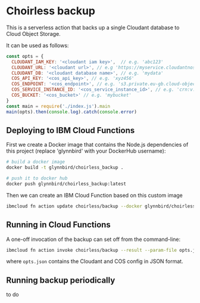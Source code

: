 # Choirless backup

This is a serverless action that backs up a single Cloudant database to Cloud Object Storage.

It can be used as follows:

```js
const opts = {
  CLOUDANT_IAM_KEY: '<cloudant iam key>',  // e.g. 'abc123'
  CLOUDANT_URL: '<cloudant url>', // e.g 'https://myservice.cloudantnosqldb.appdomain.cloud'
  CLOUDANT_DB: '<cloudant database name>', // e.g. 'mydata'
  COS_API_KEY: '<cos_api_key>', // e.g. 'xyz456'
  COS_ENDPOINT: '<cos_endpoint>', // e.g. 's3.private.eu-gb.cloud-object-storage.appdomain.cloud',
  COS_SERVICE_INSTANCE_ID: '<cos_service_instance_id>', // e.g. 'crn:v:w:x:y:z::'
  COS_BUCKET: '<cos_bucket>' // e.g. 'mybucket'
}
const main = require('./index.js').main
main(opts).then(console.log).catch(console.error)
```

## Deploying to IBM Cloud Functions

First we create a Docker image that contains the Node.js dependencies of this project (replace 'glynnbird' with your DockerHub username):

```sh
# build a docker image
docker build -t glynnbird/choirless_backup .

# push it to docker hub
docker push glynnbird/choirless_backup:latest
```

Then we can create an IBM Cloud Function based on this custom image

```sh
ibmcloud fn action update choirless/backup --docker glynnbird/choirless_backup:latest index.js
```

## Running in Cloud Functions

A one-off invocation of the backup can set off from the command-line:

```sh
ibmcloud fn action invoke choirless/backup --result --param-file opts.json 
```

where `opts.json` contains the Cloudant and COS config in JSON format.

## Running backup periodically

to do